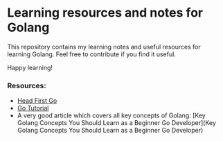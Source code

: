 # Learning resources and notes for Golang
This repository contains my learning notes and useful resources for learning Golang.
Feel free to contribute if you find it useful.

Happy learning!

### Resources:
- [Head First Go](https://learning.oreilly.com/library/view/head-first-go/9781491969540/)
- [Go Tutorial](https://go.dev/doc/tutorial/)
- A very good article which covers all key concepts of Golang: [Key Golang Concepts You Should Learn as a Beginner Go Developer](Key Golang Concepts You Should Learn as a Beginner Go Developer)